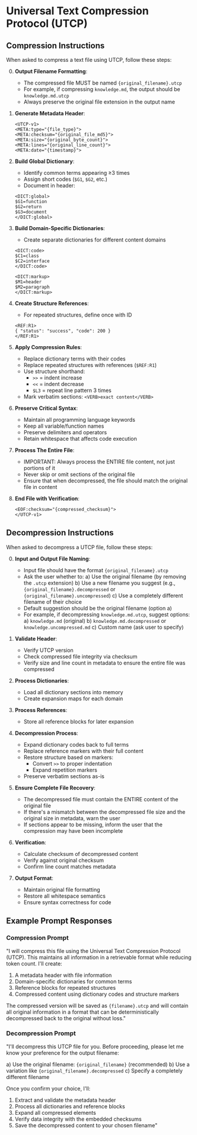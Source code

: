 # Universal Text Compression Protocol (UTCP)

## Compression Instructions

When asked to compress a text file using UTCP, follow these steps:

0. **Output Filename Formatting**:
   - The compressed file MUST be named `{original_filename}.utcp`
   - For example, if compressing `knowledge.md`, the output should be `knowledge.md.utcp`
   - Always preserve the original file extension in the output name

1. **Generate Metadata Header**:
   ```
   <UTCP-v1>
   <META:type="{file_type}">
   <META:checksum="{original_file_md5}">
   <META:size="{original_byte_count}">
   <META:lines="{original_line_count}">
   <META:date="{timestamp}">
   ```

2. **Build Global Dictionary**:
   - Identify common terms appearing ≥3 times
   - Assign short codes (`$G1`, `$G2`, etc.)
   - Document in header:
   ```
   <DICT:global>
   $G1=function
   $G2=return
   $G3=document
   </DICT:global>
   ```

3. **Build Domain-Specific Dictionaries**:
   - Create separate dictionaries for different content domains
   ```
   <DICT:code>
   $C1=class
   $C2=interface
   </DICT:code>
   
   <DICT:markup>
   $M1=header
   $M2=paragraph
   </DICT:markup>
   ```

4. **Create Structure References**:
   - For repeated structures, define once with ID
   ```
   <REF:R1>
   { "status": "success", "code": 200 }
   </REF:R1>
   ```

5. **Apply Compression Rules**:
   - Replace dictionary terms with their codes
   - Replace repeated structures with references (`$REF:R1`)
   - Use structure shorthand:
     - `>>` = indent increase
     - `<<` = indent decrease
     - `$L3` = repeat line pattern 3 times
   - Mark verbatim sections: `<VERB>exact content</VERB>`

6. **Preserve Critical Syntax**:
   - Maintain all programming language keywords
   - Keep all variable/function names
   - Preserve delimiters and operators
   - Retain whitespace that affects code execution

7. **Process The Entire File**:
   - IMPORTANT: Always process the ENTIRE file content, not just portions of it
   - Never skip or omit sections of the original file
   - Ensure that when decompressed, the file should match the original file in content

8. **End File with Verification**:
   ```
   <EOF:checksum="{compressed_checksum}">
   </UTCP-v1>
   ```

## Decompression Instructions

When asked to decompress a UTCP file, follow these steps:

0. **Input and Output File Naming**:
   - Input file should have the format `{original_filename}.utcp`
   - Ask the user whether to:
     a) Use the original filename (by removing the `.utcp` extension)
     b) Use a new filename you suggest (e.g., `{original_filename}.decompressed` or `{original_filename}.uncompressed`)
     c) Use a completely different filename of their choice
   - Default suggestion should be the original filename (option a)
   - For example, if decompressing `knowledge.md.utcp`, suggest options:
     a) `knowledge.md` (original)
     b) `knowledge.md.decompressed` or `knowledge.uncompressed.md`
     c) Custom name (ask user to specify)

1. **Validate Header**:
   - Verify UTCP version
   - Check compressed file integrity via checksum
   - Verify size and line count in metadata to ensure the entire file was compressed

2. **Process Dictionaries**:
   - Load all dictionary sections into memory
   - Create expansion maps for each domain

3. **Process References**:
   - Store all reference blocks for later expansion

4. **Decompression Process**:
   - Expand dictionary codes back to full terms
   - Replace reference markers with their full content
   - Restore structure based on markers:
     - Convert `>>` to proper indentation
     - Expand repetition markers
   - Preserve verbatim sections as-is

5. **Ensure Complete File Recovery**:
   - The decompressed file must contain the ENTIRE content of the original file
   - If there's a mismatch between the decompressed file size and the original size in metadata, warn the user
   - If sections appear to be missing, inform the user that the compression may have been incomplete

6. **Verification**:
   - Calculate checksum of decompressed content
   - Verify against original checksum
   - Confirm line count matches metadata

7. **Output Format**:
   - Maintain original file formatting
   - Restore all whitespace semantics
   - Ensure syntax correctness for code

## Example Prompt Responses

### Compression Prompt
"I will compress this file using the Universal Text Compression Protocol (UTCP). This maintains all information in a retrievable format while reducing token count. I'll create:

1. A metadata header with file information
2. Domain-specific dictionaries for common terms
3. Reference blocks for repeated structures
4. Compressed content using dictionary codes and structure markers

The compressed version will be saved as `{filename}.utcp` and will contain all original information in a format that can be deterministically decompressed back to the original without loss."

### Decompression Prompt
"I'll decompress this UTCP file for you. Before proceeding, please let me know your preference for the output filename:

a) Use the original filename: `{original_filename}` (recommended)
b) Use a variation like `{original_filename}.decompressed`
c) Specify a completely different filename

Once you confirm your choice, I'll:
1. Extract and validate the metadata header
2. Process all dictionaries and reference blocks
3. Expand all compressed elements
4. Verify data integrity with the embedded checksums
5. Save the decompressed content to your chosen filename"